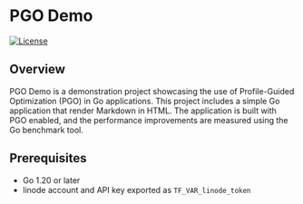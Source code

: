 # PGO Demo

[![License](https://img.shields.io/github/license/yourusername/pgo-demo)](LICENSE)

## Overview

PGO Demo is a demonstration project showcasing the use of Profile-Guided Optimization (PGO) in Go applications.
This project includes a simple Go application that render Markdown in HTML.
The application is built with PGO enabled, and the performance improvements are measured using the Go benchmark tool.

## Prerequisites

- Go 1.20 or later
- linode account and API key exported as `TF_VAR_linode_token`
